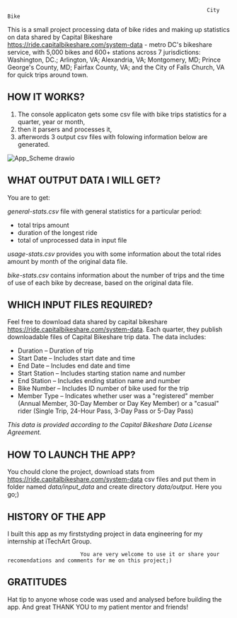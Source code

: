                                                                    City Bike
This is a small project processing data of bike rides and making up statistics on data shared by Capital Bikeshare https://ride.capitalbikeshare.com/system-data - metro DC's bikeshare service, with 5,000 bikes and 600+ stations across 7 jurisdictions: Washington, DC.; Arlington, VA; Alexandria, VA; Montgomery, MD; Prince George's County, MD; Fairfax County, VA; and the City of Falls Church, VA for quick trips around town.

HOW IT WORKS?
-------------------------------
1. The console applicaton gets some csv file with bike trips statistics for a quarter, year or month,
2. then it parsers and processes it,
3. afterwords 3 output csv files with folowing information below are generated. 

![App_Scheme drawio](https://user-images.githubusercontent.com/63054459/162261138-1cdafb3b-7811-455c-9df5-09880d876e48.png)


WHAT OUTPUT DATA I WILL GET?
-------------------------------
You are to get:

*general-stats.csv* file with general statistics for a particular period:
- total trips amount
- duration of the longest ride
- total of unprocessed data in input file

*usage-stats.csv* provides you with some information about the total rides amount by month of the original data file.

*bike-stats.csv* contains information about the number of trips and the time of use of each bike by decrease, based on the original data file.

WHICH INPUT FILES REQUIRED?
------------------------------
Feel free to download data shared by capital bikeshare https://ride.capitalbikeshare.com/system-data. Each quarter, they publish downloadable files of Capital Bikeshare trip data. The data includes:
- Duration – Duration of trip
- Start Date – Includes start date and time
- End Date – Includes end date and time
- Start Station – Includes starting station name and number
- End Station – Includes ending station name and number
- Bike Number – Includes ID number of bike used for the trip
- Member Type – Indicates whether user was a "registered" member (Annual Member, 30-Day Member or Day Key Member) or a "casual" rider (Single Trip, 24-Hour Pass, 3-Day Pass or 5-Day Pass)

*This data is provided according to the Capital Bikeshare Data License Agreement.*

HOW TO LAUNCH THE APP?
--------------------------------
You chould clone the project, download stats from  https://ride.capitalbikeshare.com/system-data csv files and put them in folder named *data/input_data* and create directory *data/output*. Here you go;)

HISTORY OF THE APP
--------------------------------
I built this app as my firststyding project in data engineering for my internship at iTechArt Group.

                           You are very welcome to use it or share your recomendations and comments for me on this project;)
GRATITUDES
--------------------------------
Hat tip to anyone whose code was used and analysed before building the app. And great THANK YOU to my patient mentor and friends!
